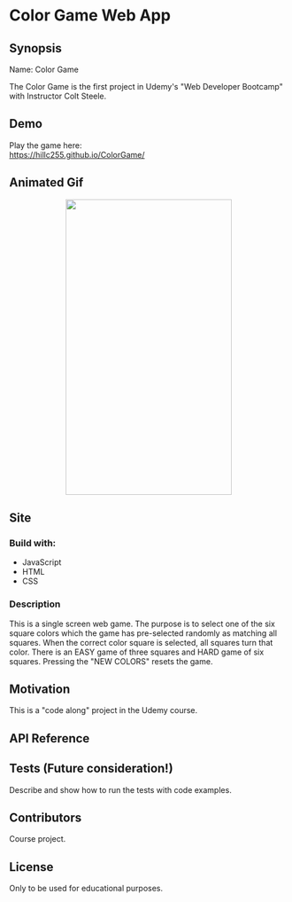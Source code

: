 #  Color Game Web App

## Synopsis

Name:   Color Game

The Color Game is the first project in Udemy's "Web Developer Bootcamp" with Instructor Colt Steele.  

## Demo

Play the game here: </br>
https://hillc255.github.io/ColorGame/

## Animated Gif

<p align="center">
 <kbd><img width="300" height="533" src="readme_assets/sciencequiz.gif"></kbd>
</p>

## Site

### Build with:

- JavaScript
- HTML
- CSS

### Description

This is a single screen web game.  The purpose is to select one of the six square colors which the game has pre-selected randomly as matching all squares. When the correct color square is selected, all squares turn that color.  There is an EASY game of three squares and HARD game of six squares.  Pressing the "NEW COLORS" resets the game.

## Motivation

This is a "code along" project in the Udemy course.

## API Reference

## Tests (Future consideration!)

Describe and show how to run the tests with code examples.

## Contributors

Course project.

## License

Only to be used for educational purposes.

